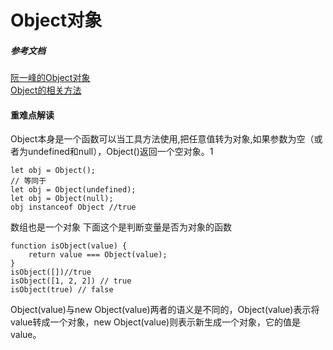 <!--
 * @Autor: zt
 * @Description: 
 * @Date: 2022-10-01 13:36:31
-->
# Object对象
##### 参考文档
[阮一峰的Object对象](https://wangdoc.com/javascript/stdlib/object.html)  
[Object的相关方法](https://developer.mozilla.org/zh-CN/docs/Web/JavaScript/Reference/Global_Objects/Object)  

#### 重难点解读
Object本身是一个函数可以当工具方法使用,把任意值转为对象,如果参数为空（或者为undefined和null），Object()返回一个空对象。1
````
let obj = Object();
// 等同于
let obj = Object(undefined);
let obj = Object(null);
obj instanceof Object //true
````
数组也是一个对象
下面这个是判断变量是否为对象的函数
````
function isObject(value) {
    return value === Object(value);
}
isObject([])//true
isObject([1, 2, 2]) // true
isObject(true) // false
````
Object(value)与new Object(value)两者的语义是不同的，Object(value)表示将value转成一个对象，new Object(value)则表示新生成一个对象，它的值是value。
